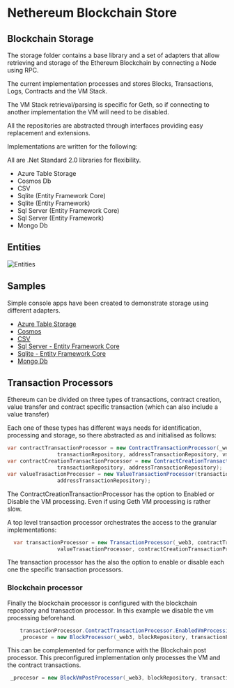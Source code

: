 # Nethereum Blockchain Store

## Blockchain Storage

The storage folder contains a base library and a set of adapters that allow retrieving and storage of the Ethereum Blockchain by connecting a Node using RPC.

The current implementation processes and stores Blocks, Transactions, Logs, Contracts and the VM Stack.

The VM Stack retrieval/parsing is specific for Geth, so if connecting to another implementation the VM will need to be disabled.

All the repositories are abstracted through interfaces providing easy replacement and extensions.

Implementations are written for the following:

All are .Net Standard 2.0 libraries for flexibility.

- Azure Table Storage
- Cosmos Db
- CSV
- Sqlite (Entity Framework Core)
- Sqlite (Entity Framework)
- Sql Server (Entity Framework Core)
- Sql Server (Entity Framework)
- Mongo Db

## Entities
![Entities](Entities.png)

## Samples

Simple console apps have been created to demonstrate storage using different adapters.

* [Azure Table Storage](Nethereum.BlockchainStore.AzureTables.Core.Console/Program.cs)
* [Cosmos](Nethereum.BlockchainStore.CosmosCore.Console/Program.cs)
* [CSV](Nethereum.BlockchainStore.Csv.Console/Program.cs)
* [Sql Server - Entity Framework Core](Nethereum.BlockchainStore.EFCore.SqlServer.Console/Program.cs)
* [Sqlite - Entity Framework Core](Nethereum.BlockchainStore.EFCore.Sqlite.Console/Program.cs)
* [Mongo Db](Nethereum.BlockchainStore.MongoDb.Console/Program.cs)


## Transaction Processors
Ethereum can be divided on three types of transactions, contract creation, value transfer and contract specific transaction (which can also include a value transfer)

Each one of these types has different ways needs for identification, processing and storage, so there abstracted as and initialised as follows:

```csharp
var contractTransactionProcessor = new ContractTransactionProcessor(_web3, contractRepository,
                transactionRepository, addressTransactionRepository, vmStackRepository, logRepository);
var contractCreationTransactionProcessor = new ContractCreationTransactionProcessor(_web3, contractRepository,
                transactionRepository, addressTransactionRepository);
var valueTrasactionProcessor = new ValueTransactionProcessor(transactionRepository,
                addressTransactionRepository);
```

The ContractCreationTransactionProcessor has the option to Enabled or Disable the VM processing. Even if using Geth VM processing is rather slow.

A top level transaction processor orchestrates the access to the granular implementations:

```csharp
  var transactionProcessor = new TransactionProcessor(_web3, contractTransactionProcessor,
                valueTrasactionProcessor, contractCreationTransactionProcessor);
```

The transaction processor has the also the option to enable or disable each one the specific transaction processors.

### Blockchain processor

Finally the blockchain processor is configured with the blockchain repository and transaction processor.
In this example we disable the vm processing beforehand.

```csharp
    transactionProcessor.ContractTransactionProcessor.EnabledVmProcessing = false;
    _procesor = new BlockProcessor(_web3, blockRepository, transactionProcessor);
```

This can be complemented for performance with the Blockchain post processor. This preconfigured implementation only processes the VM and the contract transactions. 

```csharp
 _procesor = new BlockVmPostProcessor(_web3, blockRepository, transactionProcessor);
 ```




